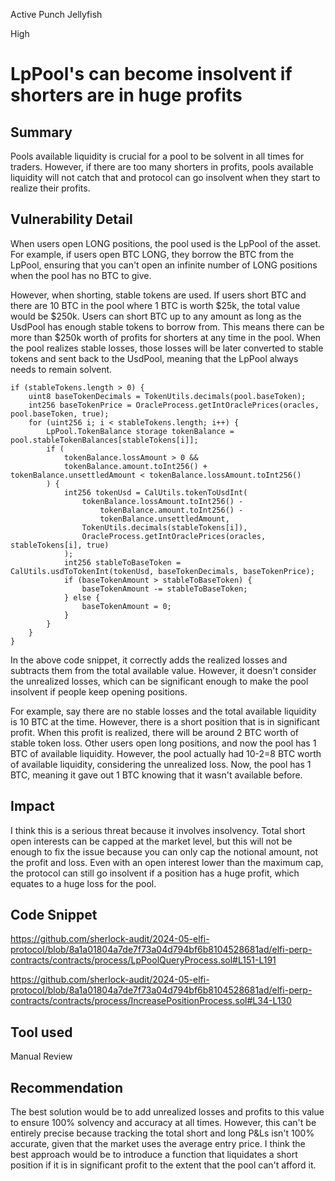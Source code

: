Active Punch Jellyfish

High

# LpPool's can become insolvent if shorters are in huge profits

## Summary
Pools available liquidity is crucial for a pool to be solvent in all times for traders. However, if there are too many shorters in profits, pools available liquidity will not catch that and protocol can go insolvent when they start to realize their profits.
## Vulnerability Detail
When users open LONG positions, the pool used is the LpPool of the asset. For example, if users open BTC LONG, they borrow the BTC from the LpPool, ensuring that you can't open an infinite number of LONG positions when the pool has no BTC to give. 

However, when shorting, stable tokens are used. If users short BTC and there are 10 BTC in the pool where 1 BTC is worth $25k, the total value would be $250k. Users can short BTC up to any amount as long as the UsdPool has enough stable tokens to borrow from. This means there can be more than $250k worth of profits for shorters at any time in the pool. When the pool realizes stable losses, those losses will be later converted to stable tokens and sent back to the UsdPool, meaning that the LpPool always needs to remain solvent.

```solidity
if (stableTokens.length > 0) {
    uint8 baseTokenDecimals = TokenUtils.decimals(pool.baseToken);
    int256 baseTokenPrice = OracleProcess.getIntOraclePrices(oracles, pool.baseToken, true);
    for (uint256 i; i < stableTokens.length; i++) {
        LpPool.TokenBalance storage tokenBalance = pool.stableTokenBalances[stableTokens[i]];
        if (
            tokenBalance.lossAmount > 0 &&
            tokenBalance.amount.toInt256() + tokenBalance.unsettledAmount < tokenBalance.lossAmount.toInt256()
        ) {
            int256 tokenUsd = CalUtils.tokenToUsdInt(
                tokenBalance.lossAmount.toInt256() -
                    tokenBalance.amount.toInt256() -
                    tokenBalance.unsettledAmount,
                TokenUtils.decimals(stableTokens[i]),
                OracleProcess.getIntOraclePrices(oracles, stableTokens[i], true)
            );
            int256 stableToBaseToken = CalUtils.usdToTokenInt(tokenUsd, baseTokenDecimals, baseTokenPrice);
            if (baseTokenAmount > stableToBaseToken) {
                baseTokenAmount -= stableToBaseToken;
            } else {
                baseTokenAmount = 0;
            }
        }
    }
}
```

In the above code snippet, it correctly adds the realized losses and subtracts them from the total available value. However, it doesn't consider the unrealized losses, which can be significant enough to make the pool insolvent if people keep opening positions. 

For example, say there are no stable losses and the total available liquidity is 10 BTC at the time. However, there is a short position that is in significant profit. When this profit is realized, there will be around 2 BTC worth of stable token loss. Other users open long positions, and now the pool has 1 BTC of available liquidity. However, the pool actually had 10-2=8 BTC worth of available liquidity, considering the unrealized loss. Now, the pool has 1 BTC, meaning it gave out 1 BTC knowing that it wasn't available before.
## Impact
I think this is a serious threat because it involves insolvency. Total short open interests can be capped at the market level, but this will not be enough to fix the issue because you can only cap the notional amount, not the profit and loss. Even with an open interest lower than the maximum cap, the protocol can still go insolvent if a position has a huge profit, which equates to a huge loss for the pool.
## Code Snippet
https://github.com/sherlock-audit/2024-05-elfi-protocol/blob/8a1a01804a7de7f73a04d794bf6b8104528681ad/elfi-perp-contracts/contracts/process/LpPoolQueryProcess.sol#L151-L191

https://github.com/sherlock-audit/2024-05-elfi-protocol/blob/8a1a01804a7de7f73a04d794bf6b8104528681ad/elfi-perp-contracts/contracts/process/IncreasePositionProcess.sol#L34-L130
## Tool used

Manual Review

## Recommendation
The best solution would be to add unrealized losses and profits to this value to ensure 100% solvency and accuracy at all times. However, this can't be entirely precise because tracking the total short and long P&Ls isn't 100% accurate, given that the market uses the average entry price. 
I think the best approach would be to introduce a function that liquidates a short position if it is in significant profit to the extent that the pool can't afford it.
